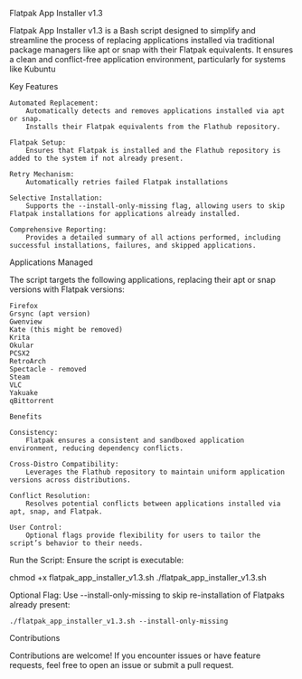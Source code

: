 Flatpak App Installer v1.3

Flatpak App Installer v1.3 is a Bash script designed to simplify and streamline the process of replacing applications installed via traditional package managers like apt or snap with their Flatpak equivalents. It ensures a clean and conflict-free application environment, particularly for systems like Kubuntu

Key Features

    Automated Replacement:
        Automatically detects and removes applications installed via apt or snap.
        Installs their Flatpak equivalents from the Flathub repository.

    Flatpak Setup:
        Ensures that Flatpak is installed and the Flathub repository is added to the system if not already present.

    Retry Mechanism:
        Automatically retries failed Flatpak installations

    Selective Installation:
        Supports the --install-only-missing flag, allowing users to skip Flatpak installations for applications already installed.

    Comprehensive Reporting:
        Provides a detailed summary of all actions performed, including successful installations, failures, and skipped applications.

Applications Managed

The script targets the following applications, replacing their apt or snap versions with Flatpak versions:

    Firefox
    Grsync (apt version)
    Gwenview
    Kate (this might be removed)
    Krita
    Okular
    PCSX2
    RetroArch
    Spectacle - removed 
    Steam
    VLC
    Yakuake
    qBittorrent
    
    Benefits

    Consistency:
        Flatpak ensures a consistent and sandboxed application environment, reducing dependency conflicts.

    Cross-Distro Compatibility:
        Leverages the Flathub repository to maintain uniform application versions across distributions.

    Conflict Resolution:
        Resolves potential conflicts between applications installed via apt, snap, and Flatpak.

    User Control:
        Optional flags provide flexibility for users to tailor the script’s behavior to their needs.


Run the Script: Ensure the script is executable:

chmod +x flatpak_app_installer_v1.3.sh
./flatpak_app_installer_v1.3.sh

Optional Flag: Use --install-only-missing to skip re-installation of Flatpaks already present:

    ./flatpak_app_installer_v1.3.sh --install-only-missing

Contributions

Contributions are welcome! If you encounter issues or have feature requests, feel free to open an issue or submit a pull request.
